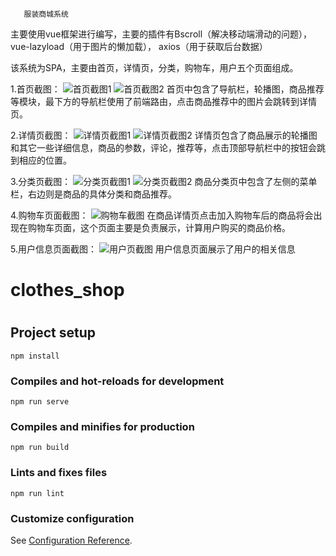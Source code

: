        服装商城系统
       
主要使用vue框架进行编写，主要的插件有Bscroll（解决移动端滑动的问题），vue-lazyload（用于图片的懒加载），
axios（用于获取后台数据）

该系统为SPA，主要由首页，详情页，分类，购物车，用户五个页面组成。

1.首页截图：
![首页截图1](https://github.com/Derreisende/clothes-shop/blob/master/README_files/1.jpg)
![首页截图2](https://github.com/Derreisende/clothes-shop/blob/master/README_files/2.jpg)
首页中包含了导航栏，轮播图，商品推荐等模块，最下方的导航栏使用了前端路由，点击商品推荐中的图片会跳转到详情页。

2.详情页截图：
![详情页截图1](https://github.com/Derreisende/clothes-shop/blob/master/README_files/3.jpg)
![详情页截图2](https://github.com/Derreisende/clothes-shop/blob/master/README_files/4.jpg)
详情页包含了商品展示的轮播图和其它一些详细信息，商品的参数，评论，推荐等，点击顶部导航栏中的按钮会跳到相应的位置。

3.分类页截图：
![分类页截图1](https://github.com/Derreisende/clothes-shop/blob/master/README_files/5.jpg)
![分类页截图2](https://github.com/Derreisende/clothes-shop/blob/master/README_files/6.jpg)
商品分类页中包含了左侧的菜单栏，右边则是商品的具体分类和商品推荐。

4.购物车页面截图：
![购物车截图](https://github.com/Derreisende/clothes-shop/blob/master/README_files/7.jpg)
在商品详情页点击加入购物车后的商品将会出现在购物车页面，这个页面主要是负责展示，计算用户购买的商品价格。

5.用户信息页面截图：
![用户页截图](https://github.com/Derreisende/clothes-shop/blob/master/README_files/1=8.jpg)
用户信息页面展示了用户的相关信息


# clothes_shop
# 
## Project setup
```
npm install
```

### Compiles and hot-reloads for development
```
npm run serve
```

### Compiles and minifies for production
```
npm run build
```

### Lints and fixes files
```
npm run lint
```

### Customize configuration
See [Configuration Reference](https://cli.vuejs.org/config/).


